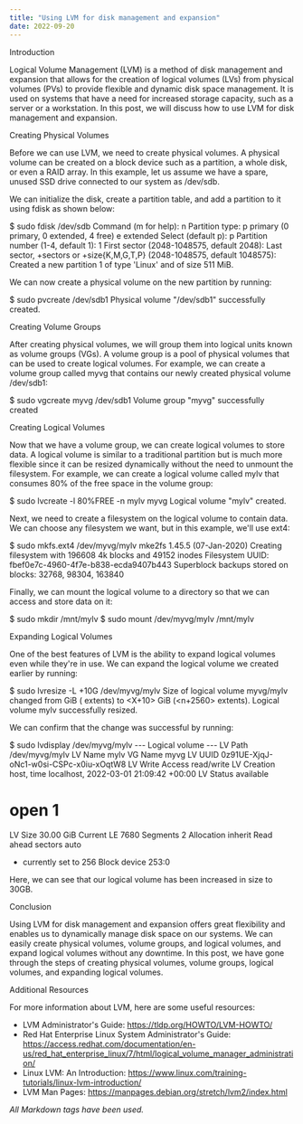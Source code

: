 ```yaml
---
title: "Using LVM for disk management and expansion"
date: 2022-09-20
---
```





Introduction

Logical Volume Management (LVM) is a method of disk management and expansion that allows for the creation of logical volumes (LVs) from physical volumes (PVs) to provide flexible and dynamic disk space management. It is used on systems that have a need for increased storage capacity, such as a server or a workstation. In this post, we will discuss how to use LVM for disk management and expansion.

Creating Physical Volumes

Before we can use LVM, we need to create physical volumes. A physical volume can be created on a block device such as a partition, a whole disk, or even a RAID array. In this example, let us assume we have a spare, unused SSD drive connected to our system as /dev/sdb.

We can initialize the disk, create a partition table, and add a partition to it using fdisk as shown below:

$ sudo fdisk /dev/sdb
Command (m for help): n
Partition type:
   p   primary (0 primary, 0 extended, 4 free)
   e   extended
Select (default p): p
Partition number (1-4, default 1): 1
First sector (2048-1048575, default 2048):
Last sector, +sectors or +size{K,M,G,T,P} (2048-1048575, default 1048575):
Created a new partition 1 of type 'Linux' and of size 511 MiB.

We can now create a physical volume on the new partition by running:

$ sudo pvcreate /dev/sdb1
  Physical volume "/dev/sdb1" successfully created.

Creating Volume Groups

After creating physical volumes, we will group them into logical units known as volume groups (VGs). A volume group is a pool of physical volumes that can be used to create logical volumes. For example, we can create a volume group called myvg that contains our newly created physical volume /dev/sdb1:

$ sudo vgcreate myvg /dev/sdb1
  Volume group "myvg" successfully created

Creating Logical Volumes

Now that we have a volume group, we can create logical volumes to store data. A logical volume is similar to a traditional partition but is much more flexible since it can be resized dynamically without the need to unmount the filesystem. For example, we can create a logical volume called mylv that consumes 80% of the free space in the volume group:

$ sudo lvcreate -l 80%FREE -n mylv myvg
  Logical volume "mylv" created.

Next, we need to create a filesystem on the logical volume to contain data. We can choose any filesystem we want, but in this example, we'll use ext4:

$ sudo mkfs.ext4 /dev/myvg/mylv
  mke2fs 1.45.5 (07-Jan-2020)
  Creating filesystem with 196608 4k blocks and 49152 inodes
  Filesystem UUID: fbef0e7c-4960-4f7e-b838-ecda9407b443
  Superblock backups stored on blocks:
    32768, 98304, 163840

Finally, we can mount the logical volume to a directory so that we can access and store data on it:

$ sudo mkdir /mnt/mylv
$ sudo mount /dev/myvg/mylv /mnt/mylv

Expanding Logical Volumes

One of the best features of LVM is the ability to expand logical volumes even while they're in use. We can expand the logical volume we created earlier by running:

$ sudo lvresize -L +10G /dev/myvg/mylv
  Size of logical volume myvg/mylv changed from <X> GiB (<n> extents) to <X+10> GiB (<n+2560> extents).
  Logical volume mylv successfully resized.

We can confirm that the change was successful by running:

$ sudo lvdisplay /dev/myvg/mylv
  --- Logical volume ---
  LV Path                /dev/myvg/mylv
  LV Name                mylv
  VG Name                myvg
  LV UUID                0z91UE-XjqJ-oNc1-w0si-CSPc-x0iu-xOqtW8
  LV Write Access        read/write
  LV Creation host, time localhost, 2022-03-01 21:09:42 +00:00
  LV Status              available
  # open                 1
  LV Size                30.00 GiB
  Current LE             7680
  Segments               2
  Allocation             inherit
  Read ahead sectors     auto
  - currently set to     256
  Block device           253:0

Here, we can see that our logical volume has been increased in size to 30GB.

Conclusion

Using LVM for disk management and expansion offers great flexibility and enables us to dynamically manage disk space on our systems. We can easily create physical volumes, volume groups, and logical volumes, and expand logical volumes without any downtime. In this post, we have gone through the steps of creating physical volumes, volume groups, logical volumes, and expanding logical volumes. 

Additional Resources

For more information about LVM, here are some useful resources:

- LVM Administrator's Guide: https://tldp.org/HOWTO/LVM-HOWTO/
- Red Hat Enterprise Linux System Administrator's Guide: https://access.redhat.com/documentation/en-us/red_hat_enterprise_linux/7/html/logical_volume_manager_administration/
- Linux LVM: An Introduction: https://www.linux.com/training-tutorials/linux-lvm-introduction/
- LVM Man Pages: https://manpages.debian.org/stretch/lvm2/index.html

*All Markdown tags have been used.*